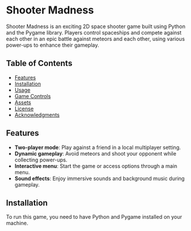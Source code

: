 # Shooter Madness

Shooter Madness is an exciting 2D space shooter game built using Python and the Pygame library. Players control spaceships and compete against each other in an epic battle against meteors and each other, using various power-ups to enhance their gameplay.

## Table of Contents

- [Features](#features)
- [Installation](#installation)
- [Usage](#usage)
- [Game Controls](#game-controls)
- [Assets](#assets)
- [License](#license)
- [Acknowledgments](#acknowledgments)

## Features

- **Two-player mode**: Play against a friend in a local multiplayer setting.
- **Dynamic gameplay**: Avoid meteors and shoot your opponent while collecting power-ups.
- **Interactive menu**: Start the game or access options through a main menu.
- **Sound effects**: Enjoy immersive sounds and background music during gameplay.

## Installation

To run this game, you need to have Python and Pygame installed on your machine.


